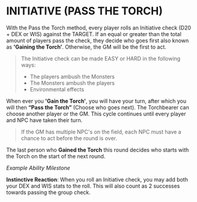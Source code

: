 # INITIATIVE (PASS THE TORCH)

With the Pass the Torch method, every player rolls an Initiative check (D20 + DEX or WIS) against the TARGET. If an equal or greater than the total amount of players pass the check, they decide who goes first also known as **'Gaining the Torch’**. Otherwise, the GM will be the first to act.

>The Initiative check can be made EASY or HARD in the following ways:
>- The players ambush the Monsters
>- The Monsters ambush the players
>- Environmental  effects

When ever you **'Gain the Torch'**, you will have your turn, after which you will then **“Pass the Torch”** (Choose who goes next). The Torchbearer can choose another player or the GM. This cycle continues until every player and NPC have taken their turn.

> If the GM has multiple NPC's on the field, each NPC must have a chance to act before the round is over.

The last person who **Gained the Torch** this round decides who starts with the Torch on the start of the next round.

*Example Ability Milestone*

**Instinctive Reaction**: When you roll an Initiative check, you may add both your DEX and WIS stats to the roll. This will also count as 2 successes towards passing the group
check.
